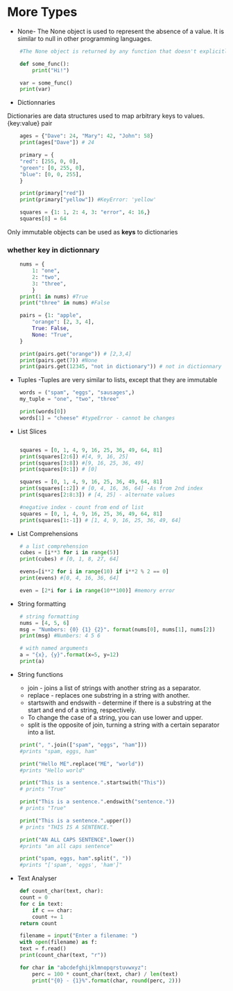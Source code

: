 # More Types

- None- The None object is used to represent the absence of a value. It is similar to null in other programming languages. 

```python
    #The None object is returned by any function that doesn't explicitly return anything else.

    def some_func():
        print("Hi!")

    var = some_func()
    print(var)
```

- Dictionnaries

Dictionaries are data structures used to map arbitrary keys to values. {key:value} pair

```python
    ages = {"Dave": 24, "Mary": 42, "John": 58}
    print(ages["Dave"]) # 24

    primary = {
    "red": [255, 0, 0], 
    "green": [0, 255, 0], 
    "blue": [0, 0, 255], 
    }

    print(primary["red"])
    print(primary["yellow"]) #KeyError: 'yellow'

    squares = {1: 1, 2: 4, 3: "error", 4: 16,}
    squares[8] = 64

```
Only immutable objects can be used as **keys** to dictionaries

### whether key in dictionnary

```python
    nums = {
        1: "one",
        2: "two",
        3: "three",
        }
    print(1 in nums) #True
    print("three" in nums) #False

    pairs = {1: "apple",
        "orange": [2, 3, 4], 
        True: False, 
        None: "True",
    }

    print(pairs.get("orange")) # [2,3,4]
    print(pairs.get(7)) #None
    print(pairs.get(12345, "not in dictionary")) # not in dictionnary
```

- Tuples -Tuples are very similar to lists, except that they are immutable

```python
    words = ("spam", "eggs", "sausages",)
    my_tuple = "one", "two", "three"

    print(words[0])
    words[1] = "cheese" #typeError - cannot be changes
```

- List Slices

```python

    squares = [0, 1, 4, 9, 16, 25, 36, 49, 64, 81]
    print(squares[2:6]) #[4, 9, 16, 25]
    print(squares[3:8]) #[9, 16, 25, 36, 49]
    print(squares[0:1]) # [0]

    squares = [0, 1, 4, 9, 16, 25, 36, 49, 64, 81]
    print(squares[::2]) # [0, 4, 16, 36, 64] -As from 2nd index
    print(squares[2:8:3]) # [4, 25] - alternate values

    #negative index - count from end of list
    squares = [0, 1, 4, 9, 16, 25, 36, 49, 64, 81]
    print(squares[1:-1]) # [1, 4, 9, 16, 25, 36, 49, 64]

```

-  List Comprehensions

```python
    # a list comprehension
    cubes = [i**3 for i in range(5)]
    print(cubes) # [0, 1, 8, 27, 64]

    evens=[i**2 for i in range(10) if i**2 % 2 == 0]
    print(evens) #[0, 4, 16, 36, 64]

    even = [2*i for i in range(10**100)] #memory error
```


- String formatting

```python
    # string formatting
    nums = [4, 5, 6]
    msg = "Numbers: {0} {1} {2}". format(nums[0], nums[1], nums[2])
    print(msg) #Numbers: 4 5 6

    # with named arguments
    a = "{x}, {y}".format(x=5, y=12)
    print(a)
```

- String functions

  - join - joins a list of strings with another string as a separator. 
  - replace - replaces one substring in a string with another.
  - startswith and endswith - determine if there is a substring at the start and end of a string, respectively. 
  - To change the case of a string, you can use lower and upper.
  - split is the opposite of join, turning a string with a certain separator into a list.


```python
    print(", ".join(["spam", "eggs", "ham"]))
    #prints "spam, eggs, ham"

    print("Hello ME".replace("ME", "world"))
    #prints "Hello world"

    print("This is a sentence.".startswith("This"))
    # prints "True"

    print("This is a sentence.".endswith("sentence."))
    # prints "True"

    print("This is a sentence.".upper())
    # prints "THIS IS A SENTENCE."

    print("AN ALL CAPS SENTENCE".lower())
    #prints "an all caps sentence"

    print("spam, eggs, ham".split(", "))
    #prints "['spam', 'eggs', 'ham']"
```

- Text Analyser

```python
    def count_char(text, char):
    count = 0
    for c in text:
        if c == char:
        count += 1
    return count

    filename = input("Enter a filename: ")
    with open(filename) as f:
    text = f.read()
    print(count_char(text, "r"))

    for char in "abcdefghijklmnopqrstuvwxyz":
        perc = 100 * count_char(text, char) / len(text)
        print("{0} - {1}%".format(char, round(perc, 2)))

```
